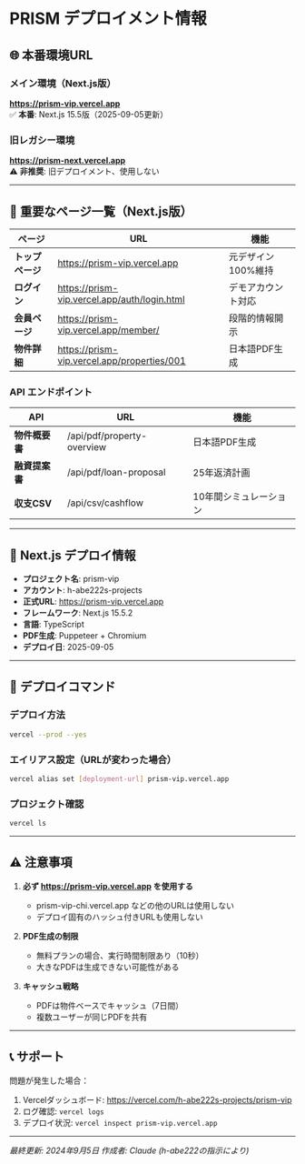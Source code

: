 # PRISM デプロイメント情報

## 🌐 本番環境URL

### メイン環境（Next.js版）
**https://prism-vip.vercel.app**  
✅ **本番**: Next.js 15.5版（2025-09-05更新）

### 旧レガシー環境
**https://prism-next.vercel.app**  
⚠️ **非推奨**: 旧デプロイメント、使用しない

---

## 📍 重要なページ一覧（Next.js版）

| ページ | URL | 機能 |
|--------|-----|------|
| **トップページ** | https://prism-vip.vercel.app | 元デザイン100%維持 |
| **ログイン** | https://prism-vip.vercel.app/auth/login.html | デモアカウント対応 |
| **会員ページ** | https://prism-vip.vercel.app/member/ | 段階的情報開示 |
| **物件詳細** | https://prism-vip.vercel.app/properties/001 | 日本語PDF生成 |

### API エンドポイント
| API | URL | 機能 |
|-----|-----|------|
| **物件概要書** | /api/pdf/property-overview | 日本語PDF生成 |
| **融資提案書** | /api/pdf/loan-proposal | 25年返済計画 |
| **収支CSV** | /api/csv/cashflow | 10年間シミュレーション |

---

## 🚀 Next.js デプロイ情報

- **プロジェクト名**: prism-vip  
- **アカウント**: h-abe222s-projects
- **正式URL**: https://prism-vip.vercel.app
- **フレームワーク**: Next.js 15.5.2
- **言語**: TypeScript
- **PDF生成**: Puppeteer + Chromium
- **デプロイ日**: 2025-09-05

---

## 📝 デプロイコマンド

### デプロイ方法
```bash
vercel --prod --yes
```

### エイリアス設定（URLが変わった場合）
```bash
vercel alias set [deployment-url] prism-vip.vercel.app
```

### プロジェクト確認
```bash
vercel ls
```

---

## ⚠️ 注意事項

1. **必ず https://prism-vip.vercel.app を使用する**
   - prism-vip-chi.vercel.app などの他のURLは使用しない
   - デプロイ固有のハッシュ付きURLも使用しない

2. **PDF生成の制限**
   - 無料プランの場合、実行時間制限あり（10秒）
   - 大きなPDFは生成できない可能性がある

3. **キャッシュ戦略**
   - PDFは物件ベースでキャッシュ（7日間）
   - 複数ユーザーが同じPDFを共有

---

## 📞 サポート

問題が発生した場合：
1. Vercelダッシュボード: https://vercel.com/h-abe222s-projects/prism-vip
2. ログ確認: `vercel logs`
3. デプロイ状況: `vercel inspect prism-vip.vercel.app`

---

*最終更新: 2024年9月5日*
*作成者: Claude (h-abe222の指示により)*